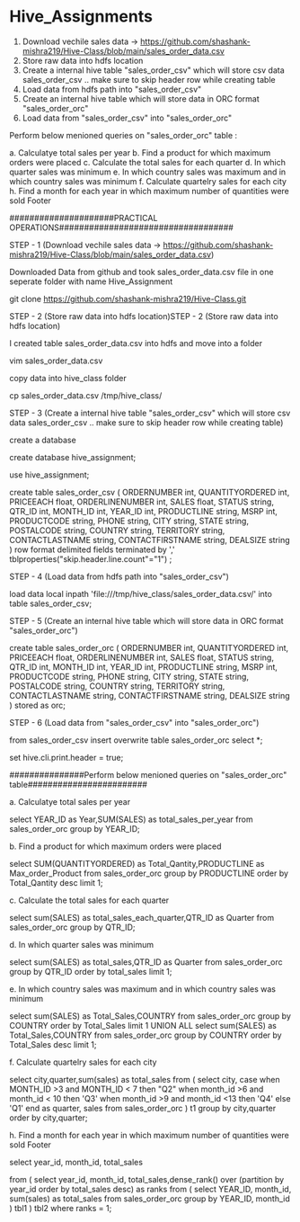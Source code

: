 # Hive_Assignments

1. Download vechile sales data -> https://github.com/shashank-mishra219/Hive-Class/blob/main/sales_order_data.csv
2. Store raw data into hdfs location
3. Create a internal hive table "sales_order_csv" which will store csv data sales_order_csv .. make sure to skip header row while creating table
4. Load data from hdfs path into "sales_order_csv" 
5. Create an internal hive table which will store data in ORC format "sales_order_orc"
6. Load data from "sales_order_csv" into "sales_order_orc"

Perform below menioned queries on "sales_order_orc" table :

a. Calculatye total sales per year
b. Find a product for which maximum orders were placed
c. Calculate the total sales for each quarter
d. In which quarter sales was minimum
e. In which country sales was maximum and in which country sales was minimum
f. Calculate quartelry sales for each city
h. Find a month for each year in which maximum number of quantities were sold
Footer


#####################PRACTICAL OPERATIONS###################################

 STEP - 1 (Download vechile sales data -> https://github.com/shashank-mishra219/Hive-Class/blob/main/sales_order_data.csv)


Downloaded Data from github and took sales_order_data.csv file in one seperate folder with name Hive_Assignment

git clone https://github.com/shashank-mishra219/Hive-Class.git


 STEP - 2 (Store raw data into hdfs location)STEP - 2 (Store raw data into hdfs location)

I created table sales_order_data.csv into hdfs and move into a folder

vim sales_order_data.csv

copy data into  hive_class folder

cp sales_order_data.csv /tmp/hive_class/


 STEP - 3  (Create a internal hive table "sales_order_csv" which will store csv data sales_order_csv .. make sure to skip header row while creating table)


create a database

create database hive_assignment;

use hive_assignment;

create table sales_order_csv
(
ORDERNUMBER int,
QUANTITYORDERED int,
PRICEEACH float,
ORDERLINENUMBER int,
SALES float,
STATUS string,
QTR_ID int,
MONTH_ID int,
YEAR_ID int,
PRODUCTLINE string,
MSRP int,
PRODUCTCODE string,
PHONE string,
CITY string,
STATE string,
POSTALCODE string,
COUNTRY string,
TERRITORY string,
CONTACTLASTNAME string,
CONTACTFIRSTNAME string,
DEALSIZE string
)
row format delimited
fields terminated by ','
tblproperties("skip.header.line.count"="1")
; 



 STEP - 4 (Load data from hdfs path into "sales_order_csv")


load data local inpath 'file:///tmp/hive_class/sales_order_data.csv/' into table sales_order_csv;


 STEP - 5 (Create an internal hive table which will store data in ORC format "sales_order_orc")


create table sales_order_orc
(
ORDERNUMBER int,
QUANTITYORDERED int,
PRICEEACH float,
ORDERLINENUMBER int,
SALES float,
STATUS string,
QTR_ID int,
MONTH_ID int,
YEAR_ID int,
PRODUCTLINE string,
MSRP int,
PRODUCTCODE string,
PHONE string,
CITY string,
STATE string,
POSTALCODE string,
COUNTRY string,
TERRITORY string,
CONTACTLASTNAME string,
CONTACTFIRSTNAME string,
DEALSIZE string
)
stored as orc;


 STEP - 6 (Load data from "sales_order_csv" into "sales_order_orc")


from sales_order_csv insert overwrite table sales_order_orc select *;

set hive.cli.print.header = true;




 ###############Perform below menioned queries on "sales_order_orc" table########################



 a. Calculatye total sales per year


select YEAR_ID as Year,SUM(SALES) as total_sales_per_year from sales_order_orc group by YEAR_ID;


 b. Find a product for which maximum orders were placed


select SUM(QUANTITYORDERED) as Total_Qantity,PRODUCTLINE as Max_order_Product from sales_order_orc group by PRODUCTLINE order by Total_Qantity desc limit 1;





 c. Calculate the total sales for each quarter




select sum(SALES) as total_sales_each_quarter,QTR_ID as Quarter from sales_order_orc group by QTR_ID;

 d. In which quarter sales was minimum

select sum(SALES) as total_sales,QTR_ID as Quarter from sales_order_orc group by QTR_ID order by total_sales limit 1;







 e. In which country sales was maximum and in which country sales was minimum



select sum(SALES) as Total_Sales,COUNTRY from sales_order_orc group by COUNTRY order by Total_Sales limit 1
UNION ALL
select sum(SALES) as Total_Sales,COUNTRY from sales_order_orc group by COUNTRY order by Total_Sales desc limit 1;


 f. Calculate quartelry sales for each city

select city,quarter,sum(sales) as total_sales
from 
( select city, case
      when MONTH_ID >3 and MONTH_ID < 7 then "Q2"
      when month_id >6 and month_id < 10 then 'Q3'
      when month_id >9 and month_id <13 then 'Q4'
      else 'Q1' 
      end as quarter,
      sales
  from sales_order_orc
) t1 
group by city,quarter
order by city,quarter;



 h. Find a month for each year in which maximum number of quantities were sold Footer



select year_id,
       month_id, 
       total_sales
 
from
(   select  year_id,
            month_id,
            total_sales,dense_rank() over (partition by year_id order by total_sales desc) as ranks 
    from (  select  YEAR_ID,
                    month_id,
                    sum(sales) as total_sales 
            from sales_order_orc 
            group by YEAR_ID,
                  month_id
          ) tbl1 
) tbl2
where ranks = 1;

